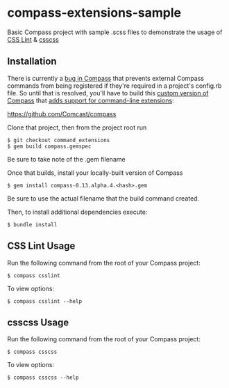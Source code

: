 # compass-extensions-sample

Basic Compass project with sample .scss files to demonstrate the usage of [CSS Lint](http://comcast.github.io/compass-csslint/) & [csscss](https://github.com/Comcast/compass-csscss)

## Installation

There is currently a [bug in Compass](https://github.com/chriseppstein/compass/issues/1053) that prevents external Compass commands from being registered if they're required in a project's config.rb file. So until that is resolved, you'll have to build this [custom version of Compass](https://github.com/Comcast/compass/tree/command_extensions) that [adds support for command-line extensions](https://github.com/chriseppstein/compass/pull/1261):

https://github.com/Comcast/compass

Clone that project, then from the project root run

    $ git checkout command_extensions
    $ gem build compass.gemspec

Be sure to take note of the .gem filename

Once that builds, install your locally-built version of Compass

    $ gem install compass-0.13.alpha.4.<hash>.gem

Be sure to use the actual filename that the build command created.

Then, to install additional dependencies execute:

    $ bundle install

## CSS Lint Usage

Run the following command from the root of your Compass project:

    $ compass csslint

To view options:

    $ compass csslint --help

## csscss Usage

Run the following command from the root of your Compass project:

    $ compass csscss

To view options:

    $ compass csscss --help
